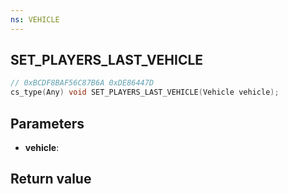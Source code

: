 ```yaml
---
ns: VEHICLE
---
```

## SET_PLAYERS_LAST_VEHICLE

```c
// 0xBCDF8BAF56C87B6A 0xDE86447D
cs_type(Any) void SET_PLAYERS_LAST_VEHICLE(Vehicle vehicle);
```

## Parameters
* **vehicle**: 

## Return value
